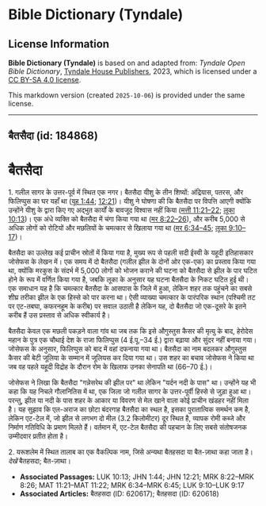 # Bible Dictionary (Tyndale)

## License Information

**Bible Dictionary (Tyndale)** is based on and adapted from: _Tyndale Open Bible Dictionary_, [Tyndale House Publishers](https://tyndaleopenresources.com/), 2023, which is licensed under a [CC BY-SA 4.0 license](https://creativecommons.org/licenses/by-sa/4.0/legalcode.en).

This markdown version (created `2025-10-06`) is provided under the same license.



--------------------------------

## बैतसैदा (id: 184868)

बैतसैदा
=======

1\. गलील सागर के उत्तर\-पूर्व में स्थित एक नगर। बैतसैदा यीशु के तीन शिष्यों: अंद्रियास, पतरस, और फिलिप्पुस का घर यहाँ था ([यूह 1:44](https://ref.ly/John1:44); [12:21](https://ref.ly/John12:21))। यीशु ने घोषणा की कि बैतसैदा पर विपत्ति आएगी क्योंकि उन्होंने यीशु के द्वारा किए गए अद्भुत कार्यों के बावजूद विश्वास नहीं किया ([मत्ती 11:21–22](https://ref.ly/Matt11:21-Matt11:22); [लूका 10:13](https://ref.ly/Luke10:13))। एक अंधे व्यक्ति को बैतसैदा में चंगा किया गया था ([मर 8:22–26](https://ref.ly/Mark8:22-Mark8:26)), और करीब 5,000 से अधिक लोगों को रोटियों और मछलियों के चमत्कार से खिलाया गया था ([मर 6:34–45](https://ref.ly/Mark6:34-Mark6:45); [लूका 9:10–17](https://ref.ly/Luke9:10-Luke9:17))।

बैतसैदा का उल्लेख कई प्राचीन स्रोतों में किया गया है, मुख्य रूप से पहली सदी ईस्वी के यहूदी इतिहासकार जोसेफस के लेखन में। एक समय में दो बैतसैदा (गलील झील के दोनों ओर एक\-एक) का प्रस्ताव किया गया था, क्योंकि मरकुस के संदर्भ में 5,000 लोगों को भोजन कराने की घटना को बैतसैदा से झील के पार घटित होने के रूप में वर्णित किया गया है, जबकि लूका के अनुसार यह घटना बैतसैदा के निकट घटित हुई थी। एक समाधान यह है कि चमत्कार बैतसैदा के आसपास के जिले में हुआ, लेकिन शहर तक पहुंचने का सबसे शीघ्र तरीका झील के एक हिस्से को पार करना था। ऐसी व्याख्या चमत्कार के पारंपरिक स्थान (पश्चिमी तट पर एट\-तबघा, कफरनहूम के करीब) पर सवाल उठाती है लेकिन यह, दो बैतसैदा जो एक\-दूसरे के इतने करीब हैं उस प्रस्ताव से अधिक स्वीकार्य है।

बैतसैदा केवल एक मछली पकड़ने वाला गांव था जब तक कि इसे औगुस्तुस कैसर की मृत्यु के बाद, हेरोदेस महान के पुत्र एक चौथाई देश के राजा फिलिप्पुस (4 ई.पू.–34 ई.) द्वारा बढ़ाया और सुंदर नहीं बनाया गया। जोसेफस के अनुसार, फिलिप्पुस को बाद में वहां दफनाया गया था। बैतसैदा का नाम बदलकर औगुस्तुस कैसर की बेटी जूलिया के सम्मान में जूलियस कर दिया गया था। उस शहर का बचाव जोसेफस ने किया था जब वह पहले यहूदी विद्रोह के दौरान रोम के खिलाफ उनका सेनापति था (66–70 ई.)।

जोसेफस ने लिखा कि बैतसैदा "गन्नेसरेथ की झील पर" था लेकिन "यर्दन नदी के पास" था। उन्होंने यह भी कहा कि यह निचले गौलानितिस में था, एक जिला जो गलील सागर के उत्तर\-पूर्वी हिस्से से जुड़ा हुआ था। परन्तु, झील या नदी के पास शहर के आकार या विवरण से मेल खाने वाला कोई प्राचीन खंडहर नहीं मिला है। यह सुझाव कि एल\-अराज का छोटा बंदरगाह बैतसैदा का स्थल है, इसका पुरातात्विक समर्थन कम है, लेकिन एट\-टेल में, जो झील से लगभग दो मील (3\.2 किलोमीटर) दूर स्थित है, व्यापक रोमी कब्जे और निर्माण गतिविधि के प्रमाण मिलते हैं। वर्तमान में, एट\-टेल बैतसैदा की पहचान के लिए सबसे संतोषजनक उम्मीदवार प्रतीत होता है।

2\. यरूशलेम में स्थित तालाब का एक वैकल्पिक नाम, जिसे अन्यथा बैतहसदा या बैत\-ज़ाथा कहा जाता है। *देखें*  बैतहसदा; बैत\-ज़ाथा।

* **Associated Passages:** LUK 10:13; JHN 1:44; JHN 12:21; MRK 8:22–MRK 8:26; MAT 11:21–MAT 11:22; MRK 6:34–MRK 6:45; LUK 9:10–LUK 9:17
* **Associated Articles:** बैतहसदा (ID: 620617); बैतहसदा (ID: 620618)

